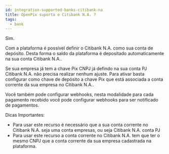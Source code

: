 ```yaml
---
id: integration-supported-banks-citibank-na
title: OpenPix suporta o Citibank N.A. ?
tags:
  - bank
---
```


Sim.

Com a plataforma é possível definir o Citibank N.A. como sua conta de depósito. Desta forma o saldo da plataforma é depositado automaticamente na sua conta Citibank N.A..

Se sua empresa já tem a chave Pix CNPJ já defindo na sua conta PJ Citibank N.A. não precisa realizar nenhum ajuste. Para ativar basta configurar como chave de depósito a chave Pix que está associada a conta corrente da sua empresa no Citibank N.A..

Você também pode configurar webhooks, nesta modalidade para cada pagamento recebido você pode configurar webhooks para ser notificado de pagamentos.

Dicas Importantes:

- Para usar este recurso é necessário que a sua conta corrente no Citibank N.A. seja uma conta empresas, ou seja Citibank N.A. conta PJ
- Para usar este recurso a conta corrente no Citibank N.A. tem que ter o mesmo CNPJ que a conta corrente da sua empresa cadastrada na plataforma.
